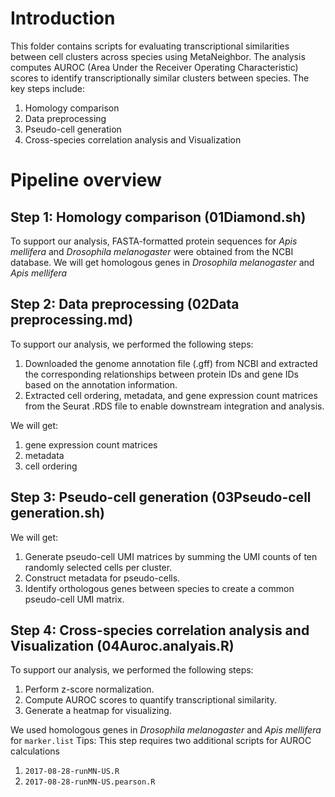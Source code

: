# Introduction
This folder contains scripts for evaluating transcriptional similarities between cell clusters across species using MetaNeighbor. The analysis computes AUROC (Area Under the Receiver Operating Characteristic) scores to identify transcriptionally similar clusters between species. The key steps include:
1. Homology comparison
2. Data preprocessing
3. Pseudo-cell generation
4. Cross-species correlation analysis and Visualization

# Pipeline overview
## Step 1: Homology comparison (01Diamond.sh)
To support our analysis, FASTA-formatted protein sequences for *Apis mellifera* and *Drosophila melanogaster* were obtained from the NCBI database.
We will get homologous genes in *Drosophila melanogaster* and *Apis mellifera*

## Step 2: Data preprocessing (02Data preprocessing.md)
To support our analysis, we performed the following steps:
1. Downloaded the genome annotation file (.gff) from NCBI and extracted the corresponding relationships between protein IDs and gene IDs based on the annotation information.
2. Extracted cell ordering, metadata, and gene expression count matrices from the Seurat .RDS file to enable downstream integration and analysis.

We will get:
1. gene expression count matrices
2. metadata
3. cell ordering

## Step 3: Pseudo-cell generation (03Pseudo-cell generation.sh)
We will get:
1. Generate pseudo-cell UMI matrices by summing the UMI counts of ten randomly selected cells per cluster.
2. Construct metadata for pseudo-cells.
3. Identify orthologous genes between species to create a common pseudo-cell UMI matrix.

## Step 4: Cross-species correlation analysis and Visualization (04Auroc.analyais.R)
To support our analysis, we performed the following steps:
1. Perform z-score normalization.
2. Compute AUROC scores to quantify transcriptional similarity.
3. Generate a heatmap for visualizing.

We used homologous genes in *Drosophila melanogaster* and *Apis mellifera* for `marker.list`
Tips: This step requires two additional scripts for AUROC calculations
1. `2017-08-28-runMN-US.R`
2. `2017-08-28-runMN-US.pearson.R`
